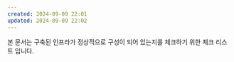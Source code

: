 ```yaml
---
created: 2024-09-09 22:01
updated: 2024-09-09 22:02
---
```

본 문서는 구축된 인프라가 정상적으로 구성이 되어 있는지를 체크하기 위한 체크 리스트 입니다.
